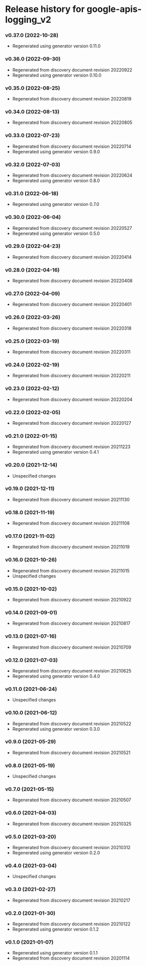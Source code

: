 # Release history for google-apis-logging_v2

### v0.37.0 (2022-10-28)

* Regenerated using generator version 0.11.0

### v0.36.0 (2022-09-30)

* Regenerated from discovery document revision 20220922
* Regenerated using generator version 0.10.0

### v0.35.0 (2022-08-25)

* Regenerated from discovery document revision 20220819

### v0.34.0 (2022-08-13)

* Regenerated from discovery document revision 20220805

### v0.33.0 (2022-07-23)

* Regenerated from discovery document revision 20220714
* Regenerated using generator version 0.9.0

### v0.32.0 (2022-07-03)

* Regenerated from discovery document revision 20220624
* Regenerated using generator version 0.8.0

### v0.31.0 (2022-06-18)

* Regenerated using generator version 0.7.0

### v0.30.0 (2022-06-04)

* Regenerated from discovery document revision 20220527
* Regenerated using generator version 0.5.0

### v0.29.0 (2022-04-23)

* Regenerated from discovery document revision 20220414

### v0.28.0 (2022-04-16)

* Regenerated from discovery document revision 20220408

### v0.27.0 (2022-04-09)

* Regenerated from discovery document revision 20220401

### v0.26.0 (2022-03-26)

* Regenerated from discovery document revision 20220318

### v0.25.0 (2022-03-19)

* Regenerated from discovery document revision 20220311

### v0.24.0 (2022-02-19)

* Regenerated from discovery document revision 20220211

### v0.23.0 (2022-02-12)

* Regenerated from discovery document revision 20220204

### v0.22.0 (2022-02-05)

* Regenerated from discovery document revision 20220127

### v0.21.0 (2022-01-15)

* Regenerated from discovery document revision 20211223
* Regenerated using generator version 0.4.1

### v0.20.0 (2021-12-14)

* Unspecified changes

### v0.19.0 (2021-12-11)

* Regenerated from discovery document revision 20211130

### v0.18.0 (2021-11-19)

* Regenerated from discovery document revision 20211108

### v0.17.0 (2021-11-02)

* Regenerated from discovery document revision 20211019

### v0.16.0 (2021-10-26)

* Regenerated from discovery document revision 20211015
* Unspecified changes

### v0.15.0 (2021-10-02)

* Regenerated from discovery document revision 20210922

### v0.14.0 (2021-09-01)

* Regenerated from discovery document revision 20210817

### v0.13.0 (2021-07-16)

* Regenerated from discovery document revision 20210709

### v0.12.0 (2021-07-03)

* Regenerated from discovery document revision 20210625
* Regenerated using generator version 0.4.0

### v0.11.0 (2021-06-24)

* Unspecified changes

### v0.10.0 (2021-06-12)

* Regenerated from discovery document revision 20210522
* Regenerated using generator version 0.3.0

### v0.9.0 (2021-05-29)

* Regenerated from discovery document revision 20210521

### v0.8.0 (2021-05-19)

* Unspecified changes

### v0.7.0 (2021-05-15)

* Regenerated from discovery document revision 20210507

### v0.6.0 (2021-04-03)

* Regenerated from discovery document revision 20210325

### v0.5.0 (2021-03-20)

* Regenerated from discovery document revision 20210312
* Regenerated using generator version 0.2.0

### v0.4.0 (2021-03-04)

* Unspecified changes

### v0.3.0 (2021-02-27)

* Regenerated from discovery document revision 20210217

### v0.2.0 (2021-01-30)

* Regenerated from discovery document revision 20210122
* Regenerated using generator version 0.1.2

### v0.1.0 (2021-01-07)

* Regenerated using generator version 0.1.1
* Regenerated from discovery document revision 20201114

